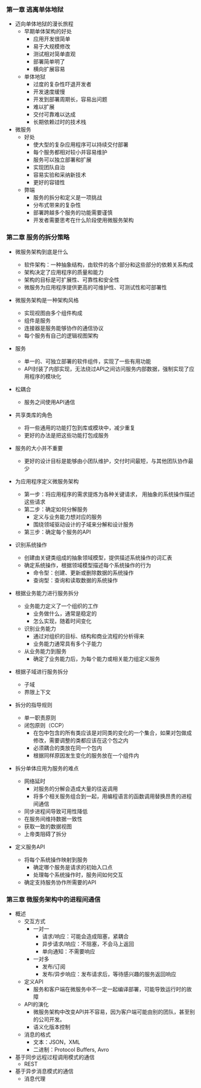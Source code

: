 ### 第一章 逃离单体地狱
* 迈向单体地狱的漫长旅程
  * 早期单体架构的好处
    * 应用开发很简单
    * 易于大规模修改
    * 测试相对简单直观
    * 部署简单明了
    * 横向扩展容易
  * 单体地狱
    * 过度的复杂性吓退开发者
    * 开发速度缓慢
    * 开发到部署周期长，容易出问题
    * 难以扩展
    * 交付可靠难以达成
    * 长期依赖过时的技术栈
* 微服务
  * 好处
    * 使大型的复杂应用程序可以持续交付部署
    * 每个服务都相对较小并容易维护
    * 服务可以独立部署和扩展
    * 实现团队自治
    * 容易实验和采纳新技术
    * 更好的容错性
  * 弊端
    * 服务的拆分和定义是一项挑战
    * 分布式带来的复杂性
    * 部署跨越多个服务的功能需要谨慎
    * 开发者需要思考在什么阶段使用微服务架构

### 第二章 服务的拆分策略
* 微服务架构到底是什么
  * 软件架构：一种抽象结构，由软件的各个部分和这些部分的依赖关系构成
  * 架构决定了应用程序的质量和能力
  * 架构的目标是可扩展性、可靠性和安全性
  * 微服务为应用程序提供更高的可维护性、可测试性和可部署性
* 微服务架构是一种架构风格
  * 实现视图由多个组件构成
  * 组件是服务
  * 连接器是服务能够协作的通信协议
  * 每个服务有自己的逻辑视图架构
* 服务
  * 单一的、可独立部署的软件组件，实现了一些有用功能
  * API封装了内部实现，无法绕过API之间访问服务内部数据，强制实现了应用程序的模块化
* 松耦合
  * 服务之间使用API通信
* 共享类库的角色
  * 将一些通用的功能打包到库或模块中，减少重复
  * 更好的办法是把这些功能打包成服务
* 服务的大小并不重要
  * 更好的设计目标是能够由小团队维护，交付时间最短，与其他团队协作最少
* 为应用程序定义微服务架构
  * 第一步：将应用程序的需求提炼为各种关键请求， 用抽象的系统操作描述这些请求
  * 第二步：确定如何分解服务
    * 定义与业务能力想对应的服务
    * 围绕领域驱动设计的子域来分解和设计服务
  * 第三步：确定每个服务的API
* 识别系统操作
  * 创建由关键类组成的抽象领域模型，提供描述系统操作的词汇表
  * 确定系统操作，根据领域模型描述每个系统操作的行为
    * 命令型：创建、更新或删除数据的系统操作
    * 查询型：查询和读取数据的系统操作
* 根据业务能力进行服务拆分
  * 业务能力定义了一个组织的工作
    * 业务做什么，通常是稳定的
    * 怎么实现，随着时间变化
  * 识别业务能力
    * 通过对组织的目标、结构和商业流程的分析得来
    * 业务能力通常具有多个子能力
  * 从业务能力到服务
    * 确定了业务能力后，为每个能力或相关能力组定义服务
* 根据子域进行服务拆分
  * 子域
  * 界限上下文
* 拆分的指导规则
  * 单一职责原则
  * 闭包原则（CCP）
    * 在包中包含的所有类应该是对同类的变化的一个集合，如果对包做成修改，需要调整的类都应该在这个包之内
    * 必须耦合的类放在同一个包内
    * 根据同样原因发生变化的服务放在一个组件内
* 拆分单体应用为服务的难点
  * 网络延时
    * 对服务的分解会造成大量的往返调用
    * 将多个相关服务组合到一起，用编程语言的函数调用替换昂贵的进程间通信
  * 同步进程间导致可用性降低
  * 在服务间维持数据一致性
  * 获取一致的数据视图
  * 上帝类阻碍了拆分

* 定义服务API
  * 将每个系统操作映射到服务
    * 确定哪个服务是请求的初始入口点
    * 处理每个系统操作时，服务间如何交互
  * 确定支持服务协作所需要的API

### 第三章 微服务架构中的进程间通信
* 概述
  * 交互方式
    * 一对一
      * 请求/响应：可能会造成阻塞，紧耦合
      * 异步请求/响应：不阻塞，不会马上返回
      * 单向通知：不需要响应
    * 一对多
      * 发布/订阅
      * 发布/异步响应：发布请求后，等待感兴趣的服务返回响应
  * 定义API
    * 服务和客户端在微服务中不一定一起编译部署，可能导致运行时的故障
  * API的演化
    * 微服务架构中改变API并不容易，因为客户端可能由别的团队，甚至别的公司开发。
    * 语义化版本控制
  * 消息的格式
    * 文本：JSON，XML
    * 二进制：Protocol Buffers, Avro
* 基于同步远程过程调用模式的通信
  * REST
* 基于异步消息模式的通信
  * 消息代理